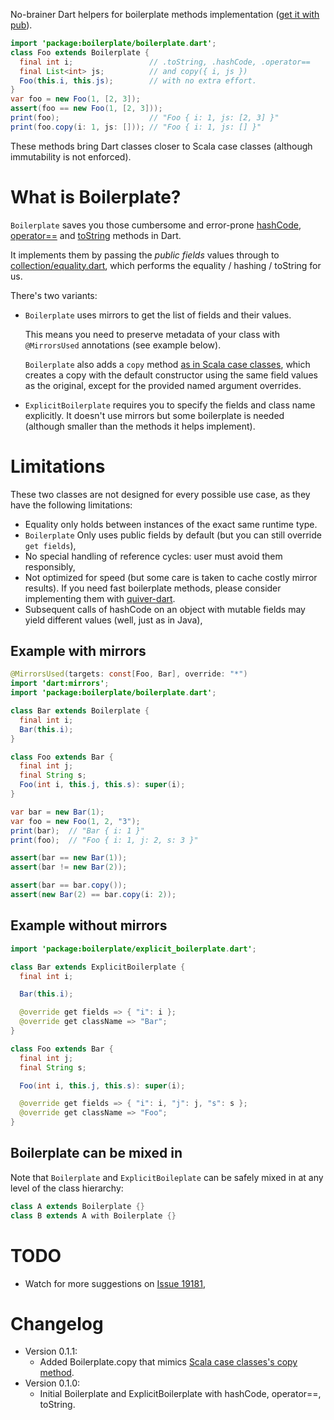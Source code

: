 No-brainer Dart helpers for boilerplate methods implementation ([get it with pub](http://pub.dartlang.org/packages/boilerplate)).
```java
import 'package:boilerplate/boilerplate.dart';
class Foo extends Boilerplate {
  final int i;                 // .toString, .hashCode, .operator==
  final List<int> js;          // and copy({ i, js })
  Foo(this.i, this.js);        // with no extra effort.
}
var foo = new Foo(1, [2, 3]);
assert(foo == new Foo(1, [2, 3]));
print(foo);                    // "Foo { i: 1, js: [2, 3] }"
print(foo.copy(i: 1, js: [])); // "Foo { i: 1, js: [] }"
```
These methods bring Dart classes closer to Scala case classes (although immutability is not enforced).

# What is Boilerplate?

`Boilerplate` saves you those cumbersome and error-prone [hashCode](https://api.dartlang.org/apidocs/channels/stable/dartdoc-viewer/dart-core.Object#id_hashCode), [operator==](https://api.dartlang.org/apidocs/channels/stable/dartdoc-viewer/dart-core.Object#id_==) and [toString](https://api.dartlang.org/apidocs/channels/stable/dartdoc-viewer/dart-core.Object#id_toString) methods in Dart.

It implements them by passing the *public fields* values through to [collection/equality.dart](https://github.com/dart-lang/bleeding_edge/tree/master/dart/pkg/collection), which performs the equality / hashing / toString for us.

There's two variants:
* `Boilerplate` uses mirrors to get the list of fields and their values.

  This means you need to preserve metadata of your class with `@MirrorsUsed` annotations (see example below).

  `Boilerplate` also adds a `copy` method [as in Scala case classes](http://www.scala-lang.org/old/node/2075), which creates a copy with the default constructor using the same field values as the original, except for the provided named argument overrides.

* `ExplicitBoilerplate` requires you to specify the fields and class name explicitly. It doesn't use mirrors but some boilerplate is needed (although smaller than the methods it helps implement).

# Limitations

These two classes are not designed for every possible use case, as they have the following limitations:
* Equality only holds between instances of the exact same runtime type.
* `Boilerplate` Only uses public fields by default (but you can still override `get fields`),
* No special handling of reference cycles: user must avoid them responsibly,
* Not optimized for speed (but some care is taken to cache costly mirror results). If you need fast boilerplate methods, please consider implementing them with [quiver-dart](https://github.com/google/quiver-dart).
* Subsequent calls of hashCode on an object with mutable fields may yield different values (well, just as in Java),

## Example with mirrors

```java
@MirrorsUsed(targets: const[Foo, Bar], override: "*")
import 'dart:mirrors';
import 'package:boilerplate/boilerplate.dart';

class Bar extends Boilerplate {
  final int i;
  Bar(this.i);
}

class Foo extends Bar {
  final int j;
  final String s;
  Foo(int i, this.j, this.s): super(i);
}

var bar = new Bar(1);
var foo = new Foo(1, 2, "3");
print(bar);  // "Bar { i: 1 }"
print(foo);  // "Foo { i: 1, j: 2, s: 3 }"

assert(bar == new Bar(1));
assert(bar != new Bar(2));

assert(bar == bar.copy());
assert(new Bar(2) == bar.copy(i: 2));
```

## Example without mirrors

```java
import 'package:boilerplate/explicit_boilerplate.dart';

class Bar extends ExplicitBoilerplate {
  final int i;

  Bar(this.i);

  @override get fields => { "i": i };
  @override get className => "Bar";
}

class Foo extends Bar {
  final int j;
  final String s;

  Foo(int i, this.j, this.s): super(i);

  @override get fields => { "i": i, "j": j, "s": s };
  @override get className => "Foo";
}
```

## Boilerplate can be mixed in

Note that `Boilerplate` and `ExplicitBoileplate` can be safely mixed in at any level of the class hierarchy:

```java
class A extends Boilerplate {}
class B extends A with Boilerplate {}
```

# TODO

* Watch for more suggestions on [Issue 19181](https://code.google.com/p/dart/issues/detail?id=19181),

# Changelog

* Version 0.1.1:
  * Added Boilerplate.copy that mimics [Scala case classes's copy method](http://www.scala-lang.org/old/node/2075).
* Version 0.1.0:
  * Initial Boilerplate and ExplicitBoilerplate with hashCode, operator==, toString. 
